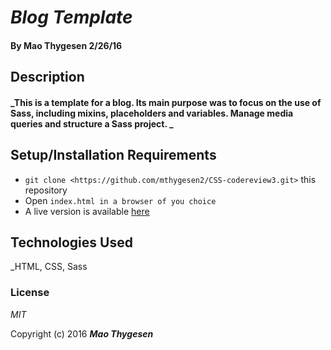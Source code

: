# _Blog Template_

#### By **Mao Thygesen** 2/26/16

## Description

#### _This is a template for a blog. Its main purpose was to focus on the use of Sass, including mixins, placeholders and variables. Manage media queries and structure a Sass project. _

## Setup/Installation Requirements

* `git clone <https://github.com/mthygesen2/CSS-codereview3.git>` this repository
* Open `index.html in a browser of you choice`
* A live version is available [here](http://mthygesen2.github.io/CSS-codereview3/)


## Technologies Used

_HTML, CSS,  Sass 

### License

*MIT*

Copyright (c) 2016 **_Mao Thygesen_**
